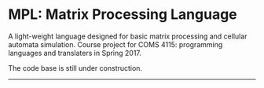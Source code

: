 # MPL: Matrix Processing Language

A light-weight language designed for basic matrix processing and cellular automata simulation. Course project for COMS 4115: programming languages and translaters in Spring 2017. 

The code base is still under construction.

--------


